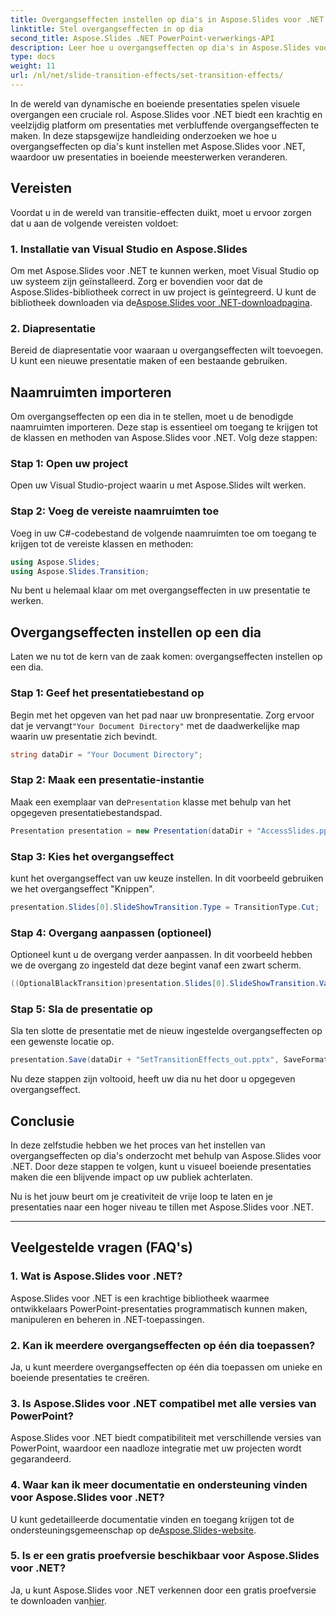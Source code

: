 ```yaml
---
title: Overgangseffecten instellen op dia's in Aspose.Slides voor .NET
linktitle: Stel overgangseffecten in op dia
second_title: Aspose.Slides .NET PowerPoint-verwerkings-API
description: Leer hoe u overgangseffecten op dia's in Aspose.Slides voor .NET instelt, zodat u visueel verbluffende presentaties kunt maken. Volg onze stapsgewijze handleiding voor een naadloze ervaring.
type: docs
weight: 11
url: /nl/net/slide-transition-effects/set-transition-effects/
---
```


In de wereld van dynamische en boeiende presentaties spelen visuele overgangen een cruciale rol. Aspose.Slides voor .NET biedt een krachtig en veelzijdig platform om presentaties met verbluffende overgangseffecten te maken. In deze stapsgewijze handleiding onderzoeken we hoe u overgangseffecten op dia's kunt instellen met Aspose.Slides voor .NET, waardoor uw presentaties in boeiende meesterwerken veranderen.

## Vereisten

Voordat u in de wereld van transitie-effecten duikt, moet u ervoor zorgen dat u aan de volgende vereisten voldoet:

### 1. Installatie van Visual Studio en Aspose.Slides

 Om met Aspose.Slides voor .NET te kunnen werken, moet Visual Studio op uw systeem zijn geïnstalleerd. Zorg er bovendien voor dat de Aspose.Slides-bibliotheek correct in uw project is geïntegreerd. U kunt de bibliotheek downloaden via de[Aspose.Slides voor .NET-downloadpagina](https://releases.aspose.com/slides/net/).

### 2. Diapresentatie

Bereid de diapresentatie voor waaraan u overgangseffecten wilt toevoegen. U kunt een nieuwe presentatie maken of een bestaande gebruiken.

## Naamruimten importeren

Om overgangseffecten op een dia in te stellen, moet u de benodigde naamruimten importeren. Deze stap is essentieel om toegang te krijgen tot de klassen en methoden van Aspose.Slides voor .NET. Volg deze stappen:

### Stap 1: Open uw project

Open uw Visual Studio-project waarin u met Aspose.Slides wilt werken.

### Stap 2: Voeg de vereiste naamruimten toe

Voeg in uw C#-codebestand de volgende naamruimten toe om toegang te krijgen tot de vereiste klassen en methoden:

```csharp
using Aspose.Slides;
using Aspose.Slides.Transition;
```

Nu bent u helemaal klaar om met overgangseffecten in uw presentatie te werken.

## Overgangseffecten instellen op een dia

Laten we nu tot de kern van de zaak komen: overgangseffecten instellen op een dia.

### Stap 1: Geef het presentatiebestand op

 Begin met het opgeven van het pad naar uw bronpresentatie. Zorg ervoor dat je vervangt`"Your Document Directory"` met de daadwerkelijke map waarin uw presentatie zich bevindt.

```csharp
string dataDir = "Your Document Directory";
```

### Stap 2: Maak een presentatie-instantie

 Maak een exemplaar van de`Presentation` klasse met behulp van het opgegeven presentatiebestandspad.

```csharp
Presentation presentation = new Presentation(dataDir + "AccessSlides.pptx");
```

### Stap 3: Kies het overgangseffect

kunt het overgangseffect van uw keuze instellen. In dit voorbeeld gebruiken we het overgangseffect "Knippen".

```csharp
presentation.Slides[0].SlideShowTransition.Type = TransitionType.Cut;
```

### Stap 4: Overgang aanpassen (optioneel)

Optioneel kunt u de overgang verder aanpassen. In dit voorbeeld hebben we de overgang zo ingesteld dat deze begint vanaf een zwart scherm.

```csharp
((OptionalBlackTransition)presentation.Slides[0].SlideShowTransition.Value).FromBlack = true;
```

### Stap 5: Sla de presentatie op

Sla ten slotte de presentatie met de nieuw ingestelde overgangseffecten op een gewenste locatie op.

```csharp
presentation.Save(dataDir + "SetTransitionEffects_out.pptx", SaveFormat.Pptx);
```

Nu deze stappen zijn voltooid, heeft uw dia nu het door u opgegeven overgangseffect.

## Conclusie

In deze zelfstudie hebben we het proces van het instellen van overgangseffecten op dia's onderzocht met behulp van Aspose.Slides voor .NET. Door deze stappen te volgen, kunt u visueel boeiende presentaties maken die een blijvende impact op uw publiek achterlaten.

Nu is het jouw beurt om je creativiteit de vrije loop te laten en je presentaties naar een hoger niveau te tillen met Aspose.Slides voor .NET.

---

## Veelgestelde vragen (FAQ's)

### 1. Wat is Aspose.Slides voor .NET?

Aspose.Slides voor .NET is een krachtige bibliotheek waarmee ontwikkelaars PowerPoint-presentaties programmatisch kunnen maken, manipuleren en beheren in .NET-toepassingen.

### 2. Kan ik meerdere overgangseffecten op één dia toepassen?

Ja, u kunt meerdere overgangseffecten op één dia toepassen om unieke en boeiende presentaties te creëren.

### 3. Is Aspose.Slides voor .NET compatibel met alle versies van PowerPoint?

Aspose.Slides voor .NET biedt compatibiliteit met verschillende versies van PowerPoint, waardoor een naadloze integratie met uw projecten wordt gegarandeerd.

### 4. Waar kan ik meer documentatie en ondersteuning vinden voor Aspose.Slides voor .NET?

 U kunt gedetailleerde documentatie vinden en toegang krijgen tot de ondersteuningsgemeenschap op de[Aspose.Slides-website](https://reference.aspose.com/slides/net/).

### 5. Is er een gratis proefversie beschikbaar voor Aspose.Slides voor .NET?

 Ja, u kunt Aspose.Slides voor .NET verkennen door een gratis proefversie te downloaden van[hier](https://releases.aspose.com/).